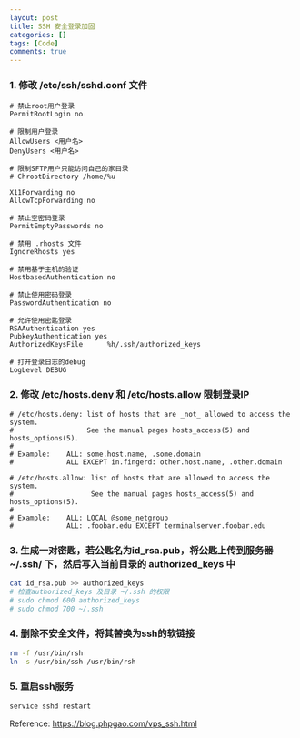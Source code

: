 ```yaml
---
layout: post
title: SSH 安全登录加固
categories: []
tags: [Code]
comments: true
---
```





### 1. 修改 /etc/ssh/sshd.conf 文件
```
# 禁止root用户登录
PermitRootLogin no

# 限制用户登录
AllowUsers <用户名>
DenyUsers <用户名>

# 限制SFTP用户只能访问自己的家目录
# ChrootDirectory /home/%u

X11Forwarding no
AllowTcpForwarding no

# 禁止空密码登录
PermitEmptyPasswords no

# 禁用 .rhosts 文件
IgnoreRhosts yes

# 禁用基于主机的验证
HostbasedAuthentication no

# 禁止使用密码登录
PasswordAuthentication no

# 允许使用密匙登录
RSAAuthentication yes
PubkeyAuthentication yes
AuthorizedKeysFile      %h/.ssh/authorized_keys

# 打开登录日志的debug
LogLevel DEBUG
```

### 2. 修改 /etc/hosts.deny 和 /etc/hosts.allow 限制登录IP
```
# /etc/hosts.deny: list of hosts that are _not_ allowed to access the system.
#                  See the manual pages hosts_access(5) and hosts_options(5).
#
# Example:    ALL: some.host.name, .some.domain
#             ALL EXCEPT in.fingerd: other.host.name, .other.domain

# /etc/hosts.allow: list of hosts that are allowed to access the system.
#                   See the manual pages hosts_access(5) and hosts_options(5).
#
# Example:    ALL: LOCAL @some_netgroup
#             ALL: .foobar.edu EXCEPT terminalserver.foobar.edu
```

### 3. 生成一对密匙，若公匙名为id_rsa.pub，将公匙上传到服务器 ~/.ssh/ 下，然后写入当前目录的 authorized_keys 中
```bash
cat id_rsa.pub >> authorized_keys
# 检查authorized_keys 及目录 ~/.ssh 的权限
# sudo chmod 600 authorized_keys
# sudo chmod 700 ~/.ssh
```

### 4. 删除不安全文件，将其替换为ssh的软链接
```bash
rm -f /usr/bin/rsh
ln -s /usr/bin/ssh /usr/bin/rsh
```

### 5. 重启ssh服务
```bash
service sshd restart
```



Reference:
https://blog.phpgao.com/vps_ssh.html